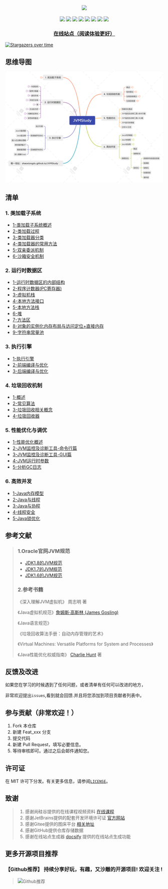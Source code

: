 <center>

<img src="https://gitee.com/ShaoxiongDu/imageBed/raw/master/info.jpg" style="width:700px" >
</center>
<br>
<div align="center">
    <img src="https://img.shields.io/badge/JVM-类加载子系统-blue">
    <img src="https://img.shields.io/badge/JVM-运行时数据区-yellow">
    <img src="https://img.shields.io/badge/JVM-执行引擎-green">
    <img src="https://img.shields.io/badge/JVM-垃圾回收机制-red">
    <img src="https://img.shields.io/badge/JVM-性能优化-purple">
    <img src="https://img.shields.io/badge/JVM-高效并发-pink">
    <img src="https://img.shields.io/badge/LICENSE-MIT-orange">
    <img src="https://visitor-badge.glitch.me/badge?page_id=shaoxiongdu.JVMStudy">

<h3><a href="https://shaoxiongdu.github.io/JVMStudy/#/" target="_blank">在线站点（阅读体验更好）</a></h3>
</div>

[![Stargazers over time](https://starchart.cc/shaoxiongdu/JVMStudy.svg)](https://github.com/shaoxiongdu/JVMStudy)

## 思维导图 

![JVMStudy](./iamges/JVMStudy.png)

## 清单 

### 1. 类加载子系统

- [1-类加载子系统概述](./01-类加载子系统/01-类加载子系统.md)
- [2-类加载过程](./01-类加载子系统/02-类加载过程.md)
- [3-类加载器分类](./01-类加载子系统/03-类加载器的分类.md)
- [4-类加载器的常用方法](./01-类加载子系统/04-类加载器的常用方法.md)
- [5-双亲委派机制](./01-类加载子系统/05-双亲委派机制.md)
- [6-沙箱安全机制](./01-类加载子系统/06-沙箱安全机制.md)

### 2.  运行时数据区 

- [1-运行时数据区的内部结构](./02-运行时数据区/01-运行时数据区内部结构.md)
- [2-程序计数器(PC寄存器)](./02-运行时数据区/02-程序计数器(PC寄存器).md)
- [3-虚拟机栈](./02-运行时数据区/03-虚拟机栈.md)
- [4-本地方法接口](02-运行时数据区/04-本地方法接口.md)
- [5-本地方法栈](02-运行时数据区/05-本地方法栈.md)
- [6-堆](02-运行时数据区/06-堆.md)
- [7-方法区](02-运行时数据区/07-方法区.md)
- [8-对象的实例化内存布局与访问定位+直接内存](02-运行时数据区/08-对象的实例化内存布局与访问定位+直接内存.md)
- [9-字符串常量池](02-运行时数据区/09-字符串常量池.md)

### 3. 执行引擎

- [1-执行引擎](./03-JVM执行引擎/01-JVM执行引擎.md)
- [2-前端编译与优化](03-JVM执行引擎/01-JVM执行引擎.md)
- [3-后端编译与优化](03-JVM执行引擎/01-JVM执行引擎.md)

### 4. 垃圾回收机制
- [1-概述](./04-垃圾回收机制/01-垃圾回收概述.md)
- [2-常见算法](./04-垃圾回收机制/02-垃圾回收相关算法.md)
- [3-垃圾回收相关概念](./04-垃圾回收机制/03-垃圾回收相关概念.md)
- [4-垃圾回收器](./04-垃圾回收机制/04-垃圾回收器.md)

### 5. 性能优化与调优

- [1-性能优化概述](05-性能优化/01-性能优化概述.md)
- [2-JVM监控及诊断工具-命令行篇](./05-性能优化/02-JVM监控及诊断工具-命令行篇.md)
- [3-JVM监控及诊断工具-GUI篇](./05-性能优化/03-JVM监控及诊断工具-GUI篇.md)
- [4-JVM运行时参数](./05-性能优化/04-JVM运行时参数.md)
- [5-分析GC日志](./05-性能优化/05-分析GC日志.md)

### 6. 高效并发

- [1-Java内存模型](./06-高效并发/01-Java内存模型.md)
- [2-Java与线程](06-高效并发/02-Java线程.md)
- [3-Java与协程](06-高效并发/03-Java与协程.md)
- [4-线程安全](06-高效并发/04-线程安全.md)
- [5-Java锁优化](06-高效并发/05-锁优化.md)

## 参考文献

> ### 1.Oracle官网JVM规范
>
> - [JDK1.8的JVM规范](https://docs.oracle.com/javase/specs/jvms/se8/html/)
> - [JDK1.7的JVM规范](https://docs.oracle.com/javase/specs/jvms/se7/html)
> - [JDK1.6的JVM规范](https://docs.oracle.com/javase/specs/jvms/se6/html)
>
> ### 2.参考书籍
>
> 《深入理解JVM虚拟机》 周志明 著
> 
> 《Java虚拟机规范》[詹姆斯·高斯林 (James Gosling)](https://book.douban.com/search/詹姆斯·高斯林)
> 
> 《Java语言规范》
> 
> 《垃圾回收算法手册：自动内存管理的艺术》
> 
> 《Virtual Machines: Versatile Platforms for System and Processes》
> 
> 《Java性能优化权威指南》 [Charlie Hunt](https://book.douban.com/search/CharlieHunt) 著

## 反馈及改进

如果您在学习的时候遇到了任何问题，或者清单有任何可以改进的地方，

非常欢迎提出`issues`,看到就会回馈.并且将您添加到项目贡献者列表中。

## 参与贡献（非常欢迎！）

1. Fork 本仓库
2. 新建 Feat_xxx 分支
3. 提交代码
4. 新建 Pull Request，填写必要信息。
5. 等待审核即可。通过之后会邮件通知您。

## 许可证

在 MIT 许可下分发。有关更多信息，请参阅[`LICENSE`](./LICENSE)。

## 致谢

>  1. 感谢尚硅谷提供的在线课程视频资料 [在线课程](https://www.bilibili.com/video/BV1PJ411n7xZ)
>  2. 感谢JetBrains提供的配套开发环境许可证 [官方网站](https://www.jetbrains.com/)
>  3. 感谢Gitee提供的图床平台 [相关地址](https://gitee.com/ShaoxiongDu/imageBed)
>  4. 感谢GitHub提供仓库存储数据
>  5. 感谢在线站点生成器 [docsify](https://docsify.js.org/) 提供的在线站点生成功能

## 更多开源项目推荐

### 【Github推荐】 持续分享好玩，有趣，又沙雕的开源项目!   欢迎关注 !

> ![Github推荐](https://gitee.com/ShaoxiongDu/imageBed/raw/master/GithubShareQR.jpg)


